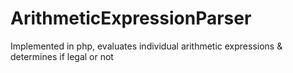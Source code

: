 # ArithmeticExpressionParser
Implemented in php, evaluates individual arithmetic expressions &amp; determines if legal or not 
